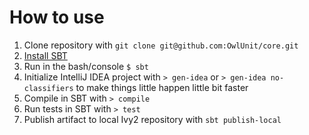 # How to use

1. Clone repository with `git clone git@github.com:OwlUnit/core.git`
1. [Install SBT](https://github.com/harrah/xsbt/wiki/Getting-Started-Setup)
1. Run in the bash/console `$ sbt`
1. Initialize IntelliJ IDEA project with `> gen-idea` or `> gen-idea no-classifiers` to make things little happen little bit faster
1. Compile in SBT with `> compile`
1. Run tests in SBT with `> test`
1. Publish artifact to local Ivy2 repository with `sbt publish-local`